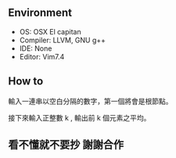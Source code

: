 ## Environment
* OS: OSX El capitan
* Compiler: LLVM, GNU g++
* IDE: None
* Editor: Vim7.4

## How to
輸入一連串以空白分隔的數字，第一個將會是根節點。

接下來輸入正整數 k , 輸出前 k 個元素之平均。

## 看不懂就不要抄 謝謝合作
